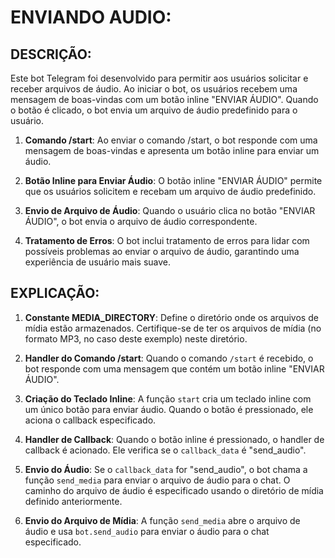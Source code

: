 # ENVIANDO AUDIO:
## DESCRIÇÃO:
Este bot Telegram foi desenvolvido para permitir aos usuários solicitar e receber arquivos de áudio. Ao iniciar o bot, os usuários recebem uma mensagem de boas-vindas com um botão inline "ENVIAR ÁUDIO". Quando o botão é clicado, o bot envia um arquivo de áudio predefinido para o usuário.

1. **Comando /start**: Ao enviar o comando /start, o bot responde com uma mensagem de boas-vindas e apresenta um botão inline para enviar um áudio.

2. **Botão Inline para Enviar Áudio**: O botão inline "ENVIAR ÁUDIO" permite que os usuários solicitem e recebam um arquivo de áudio predefinido.

3. **Envio de Arquivo de Áudio**: Quando o usuário clica no botão "ENVIAR ÁUDIO", o bot envia o arquivo de áudio correspondente.

4. **Tratamento de Erros**: O bot inclui tratamento de erros para lidar com possíveis problemas ao enviar o arquivo de áudio, garantindo uma experiência de usuário mais suave.

## EXPLICAÇÃO:
1. **Constante MEDIA_DIRECTORY**: Define o diretório onde os arquivos de mídia estão armazenados. Certifique-se de ter os arquivos de mídia (no formato MP3, no caso deste exemplo) neste diretório.

2. **Handler do Comando /start**: Quando o comando `/start` é recebido, o bot responde com uma mensagem que contém um botão inline "ENVIAR ÁUDIO".

3. **Criação do Teclado Inline**: A função `start` cria um teclado inline com um único botão para enviar áudio. Quando o botão é pressionado, ele aciona o callback especificado.

4. **Handler de Callback**: Quando o botão inline é pressionado, o handler de callback é acionado. Ele verifica se o `callback_data` é "send_audio".

5. **Envio do Áudio**: Se o `callback_data` for "send_audio", o bot chama a função `send_media` para enviar o arquivo de áudio para o chat. O caminho do arquivo de áudio é especificado usando o diretório de mídia definido anteriormente.

6. **Envio do Arquivo de Mídia**: A função `send_media` abre o arquivo de áudio e usa `bot.send_audio` para enviar o áudio para o chat especificado.

